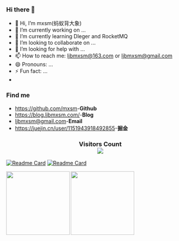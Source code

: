 ### Hi there 👋
- 👋 Hi, I’m mxsm(蚂蚁背大象)
- 🔭 I’m currently working on ...
- 🌱 I’m currently learning Dleger and RocketMQ
- 👯 I’m looking to collaborate on ...
- 🤔 I’m looking for help with ...
- 📫 How to reach me: ljbmxsm@163.com or ljbmxsm@gmail.com
- 😄 Pronouns: ...
- ⚡ Fun fact: ...
- 
### Find me

- <https://github.com/mxsm>-**Github**
- <https://blog.ljbmxsm.com/>-**Blog**
- <ljbmxsm@gmail.com>-**Email**
- <https://juejin.cn/user/1151943918492855>-**掘金**

<div>
  <h3 align="center"> 
    Visitors Count<br>
    <img align="center" src="https://profile-counter.glitch.me/mxsm/count.svg" />
  </h3>
</div>

[![Readme Card](https://github-readme-stats.vercel.app/api/pin/?username=mxsm&repo=rain&theme=monokai)](https://github.com/mxsm/rain)
[![Readme Card](https://github-readme-stats.vercel.app/api/pin/?username=mxsm&repo=IM&theme=monokai)](https://github.com/mxsm/IM)


<a href="https://blog.ljbmxsm.com">
  <img align="left" height=170px src="https://github-readme-stats.vercel.app/api?username=mxsm&show_icons=true&count_private=true&theme=radical" />
</a>
<a href="https://blog.ljbmxsm.com">
  <img align="left" height=170px src="https://github-readme-stats.vercel.app/api/top-langs/?username=mxsm&layout=compact&theme=radical&langs_count=10&hide=html,javascript,css,freemarker" />
</a>

<!--
**mxsm/mxsm** is a ✨ _special_ ✨ repository because its `README.md` (this file) appears on your GitHub profile.
-->
